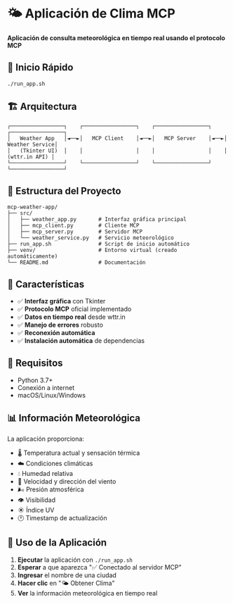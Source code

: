 # 🌤️ Aplicación de Clima MCP

**Aplicación de consulta meteorológica en tiempo real usando el protocolo MCP**

## 🚀 Inicio Rápido

```bash
./run_app.sh
```

## 🏗️ Arquitectura

```
┌─────────────────┐    ┌─────────────────┐    ┌─────────────────┐    ┌─────────────────┐
│   Weather App   │◄──►│   MCP Client    │◄──►│   MCP Server    │◄──►│  Weather Service│
│   (Tkinter UI)  │    │                 │    │                 │    │   (wttr.in API) │
└─────────────────┘    └─────────────────┘    └─────────────────┘    └─────────────────┘
```

## 📁 Estructura del Proyecto

```
mcp-weather-app/
├── src/
│   ├── weather_app.py       # Interfaz gráfica principal
│   ├── mcp_client.py        # Cliente MCP
│   ├── mcp_server.py        # Servidor MCP
│   └── weather_service.py   # Servicio meteorológico
├── run_app.sh               # Script de inicio automático
├── venv/                    # Entorno virtual (creado automáticamente)
└── README.md                # Documentación
```

## 🎯 Características

- ✅ **Interfaz gráfica** con Tkinter
- ✅ **Protocolo MCP** oficial implementado
- ✅ **Datos en tiempo real** desde wttr.in
- ✅ **Manejo de errores** robusto
- ✅ **Reconexión automática**
- ✅ **Instalación automática** de dependencias

## 🔧 Requisitos

- Python 3.7+
- Conexión a internet
- macOS/Linux/Windows

## 📊 Información Meteorológica

La aplicación proporciona:
- 🌡️ Temperatura actual y sensación térmica
- ☁️ Condiciones climáticas
- 💧 Humedad relativa
- 💨 Velocidad y dirección del viento
- 🌬️ Presión atmosférica
- 👁️ Visibilidad
- ☀️ Índice UV
- 🕐 Timestamp de actualización

## 📖 Uso de la Aplicación

1. **Ejecutar** la aplicación con `./run_app.sh`
2. **Esperar** a que aparezca "✅ Conectado al servidor MCP"
3. **Ingresar** el nombre de una ciudad
4. **Hacer clic** en "🌤️ Obtener Clima"
5. **Ver** la información meteorológica en tiempo real